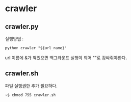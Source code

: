 # crawler
## crawler.py
실행방법 :

	python crawler "${url_name}"
url 이름에 &가 껴있으면 백그라운드 실행이 되어 ""로 감싸줘야한다.

## crawler.sh 
파일 실행권한 추가 필요하다.

	~$ chmod 755 crawler.sh